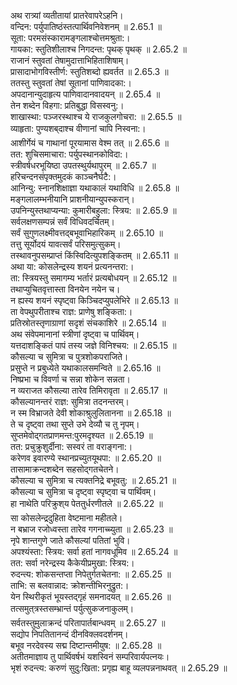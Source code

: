 

  
अथ रात्र्यां व्यतीतायां प्रातरेवापरेऽहनि।  
वन्दिन: पर्युपातिष्ठंस्तत्पार्थिवनिवेशनम् ॥ 2.65.1 ॥   
सूता: परमसंस्कारामङ्गलाश्चोत्तमश्रुता:।  
गायका: स्तुतिशीलाश्च निगदन्त: पृथक् पृथक् ॥ 2.65.2 ॥   
राजानं स्तुवतां तेषामुदात्ताभिहिताशिषाम्।  
प्रासादाभोगविस्तीर्ण: स्तुतिशब्दो ह्यवर्तत ॥ 2.65.3 ॥   
ततस्तु स्तुवतां तेषां सूतानां पाणिवादका:।  
अपदानान्युदाहृत्य पाणिवादानवादयन् ॥ 2.65.4 ॥   
तेन शब्देन विहगा: प्रतिबुद्धा विसस्वनु:।  
शाखास्था: पञ्जरस्थाश्च ये राजकुलगोचरा: ॥ 2.65.5 ॥   
व्याहृता: पुण्यशब्दाश्च वीणानां चापि निस्वना:।  
आशीर्गेयं च गाथानां पूरयामास वेश्म तत् ॥ 2.65.6 ॥   
तत: शुचिसमाचारा: पर्युपस्थानकोविदा:।  
स्त्रीवर्षधरभूयिष्ठा उपतस्थुर्यथापुरम् ॥ 2.65.7 ॥   
हरिचन्दनसंपृक्तमुदकं काञ्चनैर्घटै:।  
आनिन्यु: स्नानशिक्षाज्ञा यथाकालं यथाविधि ॥ 2.65.8 ॥   
मङ्गलालम्भनीयानि प्राशनीयान्युपस्करान्।  
उपनिन्युस्तथाप्यन्या: कुमारीबहुला: स्त्रिय: ॥ 2.65.9 ॥   
सर्वलक्षणसम्पन्नं सर्वं विधिवदर्चितम्।  
सर्वं सुगुणलक्ष्मीवत्तद्बभूवाभिहारिकम् ॥ 2.65.10 ॥   
तत्तु सूर्योदयं यावत्सर्वं परिसमुत्सुकम्।  
तस्थावनुपसम्प्राप्तं किंस्विदित्युपशङ्कितम् ॥ 2.65.11 ॥   
अथा या: कोसलेन्द्रस्य शयनं प्रत्यनन्तरा:।  
ता: स्त्रियस्तु समागम्य भर्तारं प्रत्यबोधयन् ॥ 2.65.12 ॥   
तथाप्युचितवृत्तास्ता विनयेन नयेन च।  
न ह्यस्य शयनं स्पृष्ट्वा किञ्चिदप्युपलेभिरे ॥ 2.65.13 ॥   
ता वेपथुपरीताश्च राज्ञ: प्राणेषु शङ्किता:।  
प्रतिस्रोतस्तृणाग्राणां सदृशं संचकाशिरे ॥ 2.65.14 ॥   
अथ संवेपमानानां स्त्रीणां दृष्ट्वा च पार्थिवम्।  
यत्तदाशङ्कितं पापं तस्य जज्ञे विनिश्चय: ॥ 2.65.15 ॥   
कौसल्या च सुमित्रा च पुत्रशोकपराजिते।  
प्रसुप्ते न प्रबुध्येते यथाकालसमन्विते ॥ 2.65.16 ॥   
निष्प्रभा च विवर्णा च सन्ना शोकेन सन्नता।  
न व्यराजत कौसल्या तारेव तिमिरावृता ॥ 2.65.17 ॥   
कौसल्यानन्तरं राज्ञ: सुमित्रा तदनन्तरम्।  
न स्म विभ्राजते देवी शोकाश्रुलुलितानना ॥ 2.65.18 ॥   
ते च दृष्ट्वा तथा सुप्ते उभे देव्यौ च तु नृपम्।  
सुप्तमेवोद्गतप्राणमन्त:पुरमदृश्यत ॥ 2.65.19 ॥   
तत: प्रचुक्रुशुर्दीना: सस्वरं ता वराङ्गना:।  
करेणव इवारण्ये स्थानप्रच्युतयूथपा: ॥ 2.65.20 ॥   
तासामाक्रन्दशब्देन सहसोद्गतचेतने।  
कौसल्या च सुमित्रा च त्यक्तनिद्रे बभूवतु: ॥ 2.65.21 ॥   
कौसल्या च सुमित्रा च दृष्ट्वा स्पृष्ट्वा च पार्थिवम्।  
हा नाथेति परिक्रुश्य पेततुर्धरणीतले ॥ 2.65.22 ॥   
सा कोसलेन्द्रदुहिता वेष्टमाना महीतले।  
न बभ्राज रजोध्वस्ता तारेव गगनाच्च्युता ॥ 2.65.23 ॥   
नृपे शान्तगुणे जाते कौसल्यां पतितां भुवि।  
अपश्यंस्ता: स्त्रिय: सर्वा हतां नागवधूमिव ॥ 2.65.24 ॥   
तत: सर्वा नरेन्द्रस्य कैकेयीप्रमुखा: स्त्रिय:।  
रुदन्त्य: शोकसन्तप्ता निपेतुर्गतचेतना: ॥ 2.65.25 ॥   
ताभि: स बलवान्नाद: क्रोशन्तीभिरनुद्रुत:।  
येन स्थिरीकृतं भूयस्तद्गृहं समनादयत् ॥ 2.65.26 ॥   
तत्समुत्त्रस्तसम्भ्रान्तं पर्युत्सुकजनाकुलम्।  
सर्वतस्तुमुलाक्रन्दं परितापार्तबान्धवम् ॥ 2.65.27 ॥   
सद्योप निपतितानन्दं दीनविक्लवदर्शनम्।  
बभूव नरदेवस्य सद्म दिष्टान्तमीयुष: ॥ 2.65.28 ॥   
अतीतमाज्ञाय तु पार्थिवर्षभं यशस्विनं सम्परिवार्यपत्नयः।  
भृशं रुदन्त्य: करुणं सुदु:खिता: प्रगृह्य बाहू व्यलपन्ननाथवत् ॥ 2.65.29 ॥   

